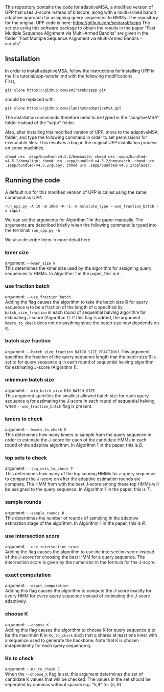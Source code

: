 This repository contains the code for adaptiveMSA, a modified version of UPP that uses J-score instead of bitscore, along with a multi-armed bandit adaptive approach for assigning query sequences to HMMs.
The repository for the original UPP code is here: https://github.com/smirarab/sepp
The scripts using this software package to obtain the results in the paper "Fast Multiple Sequence Alignment via Multi-Armed Bandits" are given in the folder "Fast Multiple Sequence Alignment via Multi-Armed Bandits - scripts".

## Installation

In order to install adaptiveMSA, follow the instructions for installing UPP in the file tutorial/upp-tutorial.md with the following modifications.  
First,

`git clone https://github.com/smirarab/sepp.git`

should be replaced with:

`git clone https://github.com/ilanshom/adaptiveMSA.git` 

The installation commands therefore need to be typed in the "adaptiveMSA" folder instead of the "sepp" folder.

Also, after installing this modified version of UPP, move to the adaptiveMSA folder, and type the following command in order to set permissions for executable files.  This resolves a bug in the original UPP installation process on some machines.

`chmod u+x .sepp/bundled-v4.5.2/hmmbuild; chmod u+x .sepp/bundled-v4.5.2/hmmalign; chmod u+x .sepp/bundled-v4.5.2/hmmsearch; chmod u+x .sepp/bundled-v4.5.2/guppy; chmod u+x .sepp/bundled-v4.5.2/pplacer;`

## Running the code

A default run for this modified version of UPP is called using the same command as UPP:

`run_upp.py -A 10 -B 1000 -M -1 -m molecule_type --use_fraction_batch -s input`

We can set the arguments for Algorithm 1 in the paper manually.  The arguments are described briefly when the following command is typed into the terminal:
`run_upp.py -h`

We also describe them in more detail here.

### kmer size
argument: `--kmer_size k` \
This determines the kmer size used by the algorithm for assigning query sequences to HMMs.  In Algorithm 1 in the paper, this is $k$.

### use fraction batch
argument: `--use_fraction_batch ` \
Adding the flag causes the algorithm to take the batch size B for query sequence q to be a fraction of the length of q specified by `batch_size_fraction` in each round of sequential halving algorithm for estimating J-score (Algorithm 1).  If this flag is added, the argument `--kmers_to_check` does not do anything since the batch size now depdends on q.  

### batch size fraction
argument: `--batch_size_fraction BATCH_SIZE_FRACTION` \ 
This argument specifies the fraction of the query sequence length that the batch size B is set to for query sequence q in each round of sequential halving algorithm for estimating J-score (Algorithm 1).

### minimum batch size
argument: `--min_batch_size MIN_BATCH_SIZE` \
This argument specifies the smallest allowed batch size for each query sequence q for estimating the J-score in each round of sequential halving when `--use_fraction_batch` flag is present.

### kmers to check
argument: `--kmers_to_check B` \
This determines how many kmers to sample from the query sequence in order to estimate the J-score for each of the candidate HMMs in each round of the adaptive algorithm.  In Algorithm 1 in the paper, this is $B$.

### top sets to check
argument: `--top_sets_to_check T` \
This determines how many of the top scoring HMMs for a query sequence to compute the J-score on after the adaptive estimation rounds are complete.  The HMM from with the best J-score among these top HMMs will be assigned to the query sequence.  In Algorithm 1 in the paper, this is $T$.

### sample rounds
argument: `--sample_rounds R` \
This determines the number of rounds of sampling in the adaptive estimation stage of the algorithm.  In Algorithm 1 in the paper, this is $R$.

### use intersection score
argument: `--use_intersection_score` \
Adding the flag causes the algorithm to use the intersection score instead of the J-score for choosing the best HMM for a query sequence.  The intersection score is given by the numerator in the formula for the J-score.

### exact computation
argument: `--exact_computation` \
Adding this flag causes the algorithm to compute the J-score exactly for every HMM for every query sequence instead of estimating the J-score adaptively.  

### choose K
argument: `--choose_K` \
Adding this flag causes the algorithm to choose K for query sequence q to be the maximum K in `Ks_to_check` such that q shares at least one kmer with a sequence used to generate the backbone.
Note that K is chosen independently for each query sequence q.  

### Ks to check
argument: `--Ks_to_check C` \
When the `--choose_K` flag is set, this argument determines the set of candidate K values that will be checked.  The values in the set should be seperated by commas without spaces e.g. "5,9" for {5, 9}.


<!-- 
### choose K
argument: `--choose_K` \
Adding this flag causes the algorithm to choose K based on how many query sequences share no kmers with any backbone sequences.

### Ks to check
argument: `--Ks_to_check C` \
When K is chosen from a set, this argument determines the set of candidate K values that will be checked.  The K chosen is the largest value of K from the set such that the fraction of query sequences that share no kmers with the any backbone sequence is below a threshold.  The values in the set should be seperated by commas without spaces e.g. "5,9" for {5, 9}.

### sequences unmatched threshold 
argument: `--seqs_unmatched_thresh t` \
When K is chosen from a set, this argument determines the threshold for the fraction of query sequences that share no kmers with any backbone sequences. 
-->
